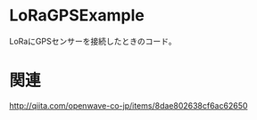 # LoRaGPSExample
LoRaにGPSセンサーを接続したときのコード。


# 関連
http://qiita.com/openwave-co-jp/items/8dae802638cf6ac62650
